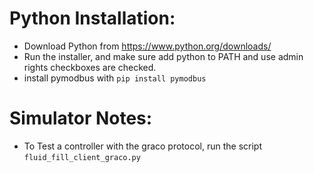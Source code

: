 Python Installation:
=====================

- Download Python from https://www.python.org/downloads/
- Run the installer, and make sure add python to PATH and use admin rights checkboxes are checked.
- install pymodbus with `pip install pymodbus`

Simulator Notes:
================
- To Test a controller with the graco protocol, run the script `fluid_fill_client_graco.py`